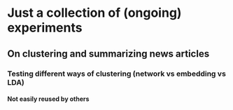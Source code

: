 # Just a collection of (ongoing) experiments

## On clustering and summarizing news articles

### Testing different ways of clustering (network vs embedding vs LDA)

#### Not easily reused by others

